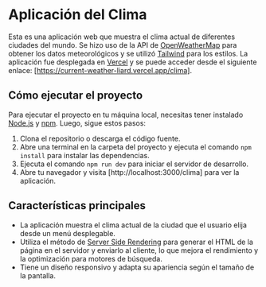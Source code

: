# Aplicación del Clima

Esta es una aplicación web que muestra el clima actual de diferentes ciudades del mundo. Se hizo uso de la API de [OpenWeatherMap] para obtener los datos meteorológicos y se utilizó [Tailwind] para los estilos. La aplicación fue desplegada en [Vercel] y se puede acceder desde el siguiente enlace: [https://current-weather-liard.vercel.app/clima].

## Cómo ejecutar el proyecto

Para ejecutar el proyecto en tu máquina local, necesitas tener instalado [Node.js] y [npm]. Luego, sigue estos pasos:

1. Clona el repositorio o descarga el código fuente.
2. Abre una terminal en la carpeta del proyecto y ejecuta el comando `npm install` para instalar las dependencias.
3. Ejecuta el comando `npm run dev` para iniciar el servidor de desarrollo.
4. Abre tu navegador y visita [http://localhost:3000/clima] para ver la aplicación.

## Características principales

- La aplicación muestra el clima actual de la ciudad que el usuario elija desde un menú desplegable.
- Utiliza el método de [Server Side Rendering] para generar el HTML de la página en el servidor y enviarlo al cliente, lo que mejora el rendimiento y la optimización para motores de búsqueda.
- Tiene un diseño responsivo y adapta su apariencia según el tamaño de la pantalla.

[OpenWeatherMap]: https://openweathermap.org/
[Tailwind]: https://tailwindcss.com/
[Vercel]: https://vercel.com/
[Node.js]: https://nodejs.org/
[npm]: https://www.npmjs.com/
[Server Side Rendering]: https://nextjs.org/docs/advanced-features/server-side-rendering
